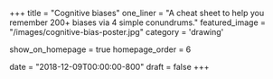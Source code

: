 +++
title = "Cognitive biases"
one_liner = "A cheat sheet to help you remember 200+ biases via 4 simple conundrums."
featured_image = "/images/cognitive-bias-poster.jpg"
category = 'drawing'

show_on_homepage = true
homepage_order = 6

date = "2018-12-09T00:00:00-800"
draft = false
+++

